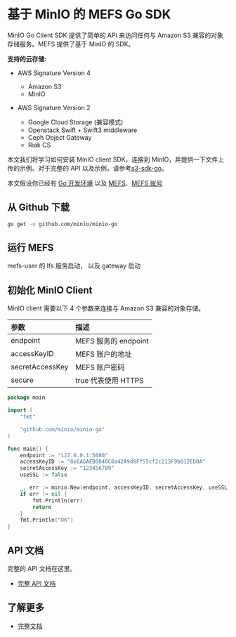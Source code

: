 # 基于 MinIO 的 MEFS Go SDK

MinIO Go Client SDK 提供了简单的 API 来访问任何与 Amazon S3 兼容的对象存储服务。MEFS 提供了基于 MinIO 的 SDK。

**支持的云存储:**

- AWS Signature Version 4

  - Amazon S3
  - MinIO

- AWS Signature Version 2
  - Google Cloud Storage (兼容模式)
  - Openstack Swift + Swift3 middleware
  - Ceph Object Gateway
  - Riak CS

本文我们将学习如何安装 MinIO client SDK，连接到 MinIO，并提供一下文件上传的示例。对于完整的 API 以及示例，请参考[s3-sdk-go](/docs/api/s3-sdk-go_CN.md)。

本文假设你已经有 [Go 开发环境](https://golang.org/doc/install) 以及 [MEFS](/get-started/User-usage_CN.md)、[MEFS 账号](/get-started/User-usage_CN.md)

## 从 Github 下载

```sh
go get -u github.com/minio/minio-go
```

## 运行 MEFS

mefs-user 的 lfs 服务启动， 以及 gateway 启动

## 初始化 MinIO Client

MinIO client 需要以下 4 个参数来连接与 Amazon S3 兼容的对象存储。

| 参数            | 描述                 |
| :-------------- | :------------------- |
| endpoint        | MEFS 服务的 endpoint |
| accessKeyID     | MEFS 账户的地址      |
| secretAccessKey | MEFS 账户密码        |
| secure          | true 代表使用 HTTPS  |

```go
package main

import (
    "fmt"

    "github.com/minio/minio-go"
)

func main() {
    endpoint := "127.0.0.1:5080"
    accessKeyID := "0x6A6AEB9840C8a42A9d8Ff55cf2c213F9b812ED0A"
    secretAccessKey := "123456789"
    useSSL := false

    _, err := minio.New(endpoint, accessKeyID, secretAccessKey, useSSL)
    if err != nil {
        fmt.Println(err)
        return
    }
    fmt.Println("OK")
}
```

## API 文档

完整的 API 文档在这里。

- [完整 API 文档](/docs/api/s3-sdk-go_CN.md)

## 了解更多

- [完整文档](/README.md)
